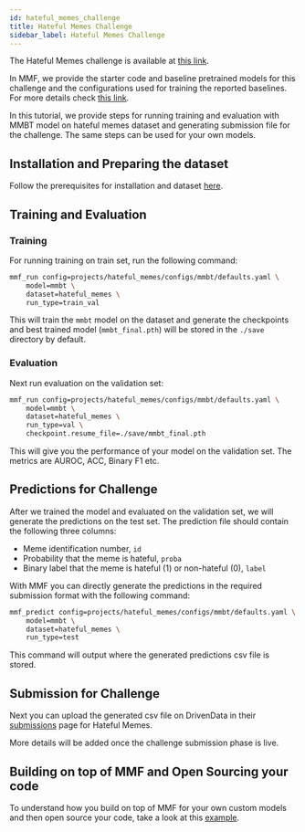 ```yaml
---
id: hateful_memes_challenge
title: Hateful Memes Challenge
sidebar_label: Hateful Memes Challenge
---
```


The Hateful Memes challenge is available at [this link](https://www.drivendata.org/competitions/64/hateful-memes).

In MMF, we provide the starter code and baseline pretrained models for this challenge and the configurations used for training the reported baselines. For more details check [this link](https://github.com/facebookresearch/mmf/tree/master/projects/hateful_memes).

In this tutorial, we provide steps for running training and evaluation with MMBT model on hateful memes dataset and generating submission file for the challenge. The same steps can be used for your own models.

## Installation and Preparing the dataset

Follow the prerequisites for installation and dataset [here](https://github.com/facebookresearch/mmf/tree/master/projects/hateful_memes#prerequisites).

## Training and Evaluation

### Training

For running training on train set, run the following command:

```bash
mmf_run config=projects/hateful_memes/configs/mmbt/defaults.yaml \
    model=mmbt \
    dataset=hateful_memes \
    run_type=train_val
```

This will train the `mmbt` model on the dataset and generate the checkpoints and best trained model (`mmbt_final.pth`) will be stored in the `./save` directory by default.

### Evaluation

Next run evaluation on the validation set:

```bash
mmf_run config=projects/hateful_memes/configs/mmbt/defaults.yaml \
    model=mmbt \
    dataset=hateful_memes \
    run_type=val \
    checkpoint.resume_file=./save/mmbt_final.pth
```

This will give you the performance of your model on the validation set. The metrics are AUROC, ACC, Binary F1 etc.

## Predictions for Challenge

After we trained the model and evaluated on the validation set, we will generate the predictions on the test set. The prediction file should contain the following three columns:

- Meme identification number, `id`
- Probability that the meme is hateful, `proba`
- Binary label that the meme is hateful (1) or non-hateful (0), `label`

With MMF you can directly generate the predictions in the required submission format with the following command:

```bash
mmf_predict config=projects/hateful_memes/configs/mmbt/defaults.yaml \
    model=mmbt \
    dataset=hateful_memes \
    run_type=test
```

This command will output where the generated predictions csv file is stored.

## Submission for Challenge

Next you can upload the generated csv file on DrivenData in their [submissions](https://www.drivendata.org/competitions/64/hateful-memes/submissions/) page for Hateful Memes.

More details will be added once the challenge submission phase is live.

## Building on top of MMF and Open Sourcing your code

To understand how you build on top of MMF for your own custom models and then open source your code, take a look at this [example](https://github.com/apsdehal/hm_example_mmf).
